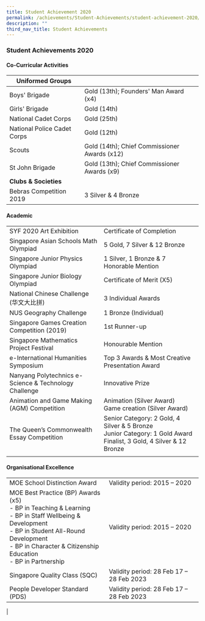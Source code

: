 ```yaml
---
title: Student Achievement 2020
permalink: /achievements/Student-Achievements/student-achievement-2020/
description: ""
third_nav_title: Student Achievements
---
```

### **Student Achievements 2020**

#### **Co-Curricular Activities**

| Uniformed Groups |  |
|---|---|
| Boys' Brigade | Gold (13th); Founders' Man Award (x4) |
| Girls' Brigade | Gold (14th) |
| National Cadet Corps | Gold (25th) |
| National Police Cadet Corps | Gold (12th) |
Scouts | Gold (14th); Chief Commissioner Awards (x12) |
St John Brigade | Gold (13th); Chief Commissioner Awards (x9) |
**Clubs & Societies** ||
Bebras Competition 2019 | 3 Silver & 4 Bronze |


#### **Academic**

|  |  |
|---|---|
| SYF 2020 Art Exhibition | Certificate of Completion |
| Singapore Asian Schools Math Olympiad| 5 Gold, 7 Silver & 12 Bronze |
| Singapore Junior Physics Olympiad | 1 Silver, 1 Bronze & 7 Honorable Mention | 
Singapore Junior Biology Olympiad | Certificate of Merit (X5) |
National Chinese Challenge (华文大比拼) | 3 Individual Awards| 
NUS Geography Challenge | 1 Bronze (Individual) | 
Singapore Games Creation Competition (2019) | 1st Runner-up | 
Singapore Mathematics Project Festival | Honourable Mention | 
e-International Humanities Symposium | Top 3 Awards & Most Creative Presentation Award | 
Nanyang Polytechnics e-Science & Technology Challenge |  Innovative Prize | 
Animation and Game Making (AGM) Competition | Animation (Silver Award) <br> Game creation (Silver Award) | 
The Queen’s Commonwealth Essay Competition | Senior Category: 2 Gold, 4 Silver & 5 Bronze <br> Junior Category: 1 Gold Award Finalist, 3 Gold, 4 Silver & 12 Bronze
|  |  |

#### **Organisational Excellence**

|  |  |
|---|---|
| MOE School Distinction Award | Validity period: 2015 – 2020 |
MOE Best Practice (BP) Awards (x5) <br> - BP in Teaching & Learning <br> - BP in Staff Wellbeing & Development <br> - BP in Student All-Round Development <br> - BP in Character & Citizenship Education <br> - BP in Partnership | Validity period: 2015 – 2020 | 
Singapore Quality Class (SQC) | Validity period: 28 Feb 17 – 28 Feb 2023 | 
People Developer Standard (PDS) | Validity period: 28 Feb 17 – 28 Feb 2023|
|